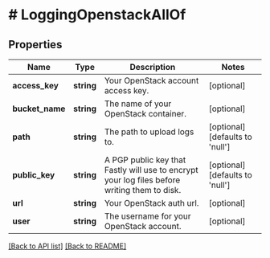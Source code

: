 # # LoggingOpenstackAllOf

## Properties

Name | Type | Description | Notes
------------ | ------------- | ------------- | -------------
**access_key** | **string** | Your OpenStack account access key. | [optional] 
**bucket_name** | **string** | The name of your OpenStack container. | [optional] 
**path** | **string** | The path to upload logs to. | [optional]  [defaults to 'null']
**public_key** | **string** | A PGP public key that Fastly will use to encrypt your log files before writing them to disk. | [optional]  [defaults to 'null']
**url** | **string** | Your OpenStack auth url. | [optional] 
**user** | **string** | The username for your OpenStack account. | [optional] 


[[Back to API list]](../../README.md#endpoints) [[Back to README]](../../README.md)
